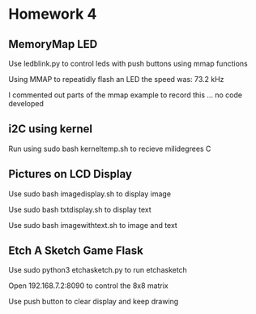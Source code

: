 # Homework 4
## MemoryMap LED
Use ledblink.py to control leds with push buttons using mmap functions

Using MMAP to repeatidly flash an LED the speed was: 73.2 kHz

I commented out parts of the mmap example to record this ... no code developed

## i2C using kernel
Run using sudo bash kerneltemp.sh to recieve milidegrees C

## Pictures on LCD Display
Use sudo bash imagedisplay.sh to display image

Use sudo bash txtdisplay.sh to display text

Use sudo bash imagewithtext.sh to image and text

## Etch A Sketch Game Flask
Use sudo python3 etchasketch.py to run etchasketch

Open 192.168.7.2:8090 to control the 8x8 matrix
               
Use push button to clear display and keep drawing 

